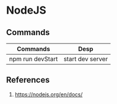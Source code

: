 # NodeJS


## Commands
| Commands | Desp |
|-----|----|
|npm run devStart|start dev server|
## References
1. https://nodejs.org/en/docs/
